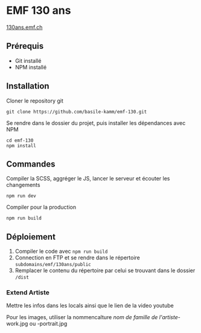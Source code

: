 # EMF 130 ans

[130ans.emf.ch](https://130ans.emf.ch)

## Prérequis

- Git installé
- NPM installé

## Installation

Cloner le repository git

```
git clone https://github.com/basile-kamm/emf-130.git
```

Se rendre dans le dossier du projet, puis installer les dépendances avec NPM

```
cd emf-130
npm install
```

## Commandes

Compiler la SCSS, aggréger le JS, lancer le serveur et écouter les changements

```
npm run dev
```

Compiler pour la production

```
npm run build
```

## Déploiement

1. Compiler le code avec `npm run build`
2. Connection en FTP et se rendre dans le répertoire `subdomains/emf/130ans/public`
3. Remplacer le contenu du répertoire par celui se trouvant dans le dossier `/dist`

### Extend Artiste

Mettre les infos dans les locals ainsi que le lien de la video youtube

Pour les images, utiliser la nommencalture _nom de famille de l'artiste_-work.jpg ou -portrait.jpg
